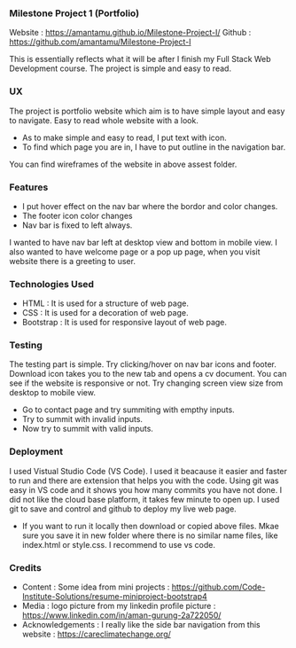 ### Milestone Project 1 (Portfolio)

Website : https://amantamu.github.io/Milestone-Project-I/
Github : https://github.com/amantamu/Milestone-Project-I

This is essentially reflects what it will be after I finish my Full Stack Web Development course. The project is simple and easy to read. 

### UX
The project is portfolio website which aim is to have simple layout and easy to navigate. Easy to read whole website with a look.
* As to make simple and easy to read, I put text with icon.
* To find which page you are in, I have to put outline in the navigation bar.

You can find wireframes of the website in above assest folder.

### Features
* I put hover effect on the nav bar where the bordor and color changes.
* The footer icon color changes
* Nav bar is fixed to left always.

I wanted to have nav bar left at desktop view and bottom in mobile view. I also wanted to have welcome page or a pop up page, when you visit website there is a greeting to user. 

### Technologies Used
* HTML : It is used for a structure of web page.
* CSS : It is used for a decoration of web page.
* Bootstrap : It is used for responsive layout of web page.


### Testing
The testing part is simple. Try clicking/hover on nav bar icons and footer. Download icon takes you to the new tab and opens a cv document. You can see if the website is responsive or not. Try changing screen view size from desktop to mobile view.
* Go to contact page and try summiting with empthy inputs. 
* Try to summit with invalid inputs.
* Now try to summit with valid inputs.

### Deployment
I used Vistual Studio Code (VS Code). I used it beacause it easier and faster to run and there are extension that helps you with the code. Using git was easy in VS code and it shows you how many commits you have not done. I did not like the cloud base platform, it takes few minute to open up. I used git to save and control and github to deploy my live web page. 

* If you want to run it locally then download or copied above files. Mkae sure you save it in new folder where there is no similar name files, like index.html or style.css. I recommend to use vs code. 

### Credits
* Content :
Some idea from mini projects : https://github.com/Code-Institute-Solutions/resume-miniproject-bootstrap4
* Media :
logo picture from my linkedin profile picture : https://www.linkedin.com/in/aman-gurung-2a722050/
* Acknowledgements :
I really like the side bar navigation from this website : https://careclimatechange.org/